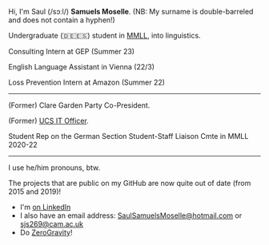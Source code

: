 Hi, I'm Saul (/sɔːl/) **Samuels Moselle**. (NB: My surname is double-barreled and does not contain a hyphen!) 

Undergraduate (🇩🇪🇪🇸) student in [MMLL](https://www.mmll.cam.ac.uk/), into linguistics. 

Consulting Intern at GEP (Summer 23)

English Language Assistant in Vienna (22/3)

Loss Prevention Intern at Amazon (Summer 22) 

---
(Former) Clare Garden Party Co-President.

(Former) [UCS IT Officer](https://ucs.clare.cam.ac.uk/).

Student Rep on the German Section Student-Staff Liaison Cmte in MMLL 2020-22

---

I use he/him pronouns, btw.

The projects that are public on my GitHub are now quite out of date (from 2015 and 2019)!

- I'm [on LinkedIn](https://www.linkedin.com/in/saul-samuels-moselle/)
- I also have an email address: <SaulSamuelsMoselle@hotmail.com> or <sjs269@cam.ac.uk>
- Do [ZeroGravity](https://www.zerogravity.co.uk/)!
